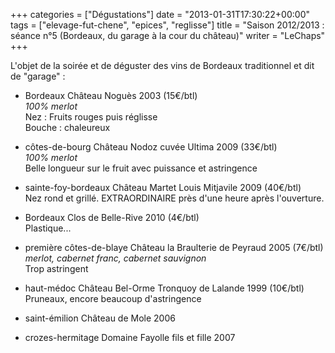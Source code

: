 +++
categories = ["Dégustations"]
date = "2013-01-31T17:30:22+00:00"
tags = ["elevage-fut-chene", "epices", "reglisse"] 
title = "Saison 2012/2013 : séance n°5 (Bordeaux, du garage à la cour du château)"
writer = "LeChaps"
+++

L'objet de la soirée et de déguster des vins de Bordeaux traditionnel et dit de "garage" :

* Bordeaux Château Noguès 2003 (15€/btl)  
_100% merlot_  
Nez : Fruits rouges puis réglisse  
Bouche : chaleureux

* côtes-de-bourg Château Nodoz cuvée Ultima 2009 (33€/btl)  
_100% merlot_  
Belle longueur sur le fruit avec puissance et astringence

* sainte-foy-bordeaux Château Martet Louis Mitjavile 2009 (40€/btl) <i class="fa fa-plus-circle"></i>  
Nez rond et grillé. EXTRAORDINAIRE près d'une heure après l'ouverture.

* Bordeaux Clos de Belle-Rive 2010 (4€/btl)  
Plastique...

* première côtes-de-blaye Château la Braulterie de Peyraud 2005 (7€/btl)  
_merlot, cabernet franc, cabernet sauvignon_  
Trop astringent

* haut-médoc Château Bel-Orme Tronquoy de Lalande 1999 (10€/btl) <i class="fa fa-plus-circle"></i>  
Pruneaux, encore beaucoup d'astringence

* saint-émilion Château de Mole 2006

* crozes-hermitage Domaine Fayolle fils et fille 2007
